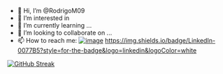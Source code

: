 - 👋 Hi, I’m @RodrigoM09
- 👀 I’m interested in 
- 🌱 I’m currently learning ...
- 💞️ I’m looking to collaborate on ...
- 📫 How to reach me:
<a href="mailto:rodrigo.nmn.marquez@gmail.com">![image](https://img.shields.io/badge/Gmail-D14836?style=for-the-badge&logo=gmail&logoColor=white)</a> <a href="www.linkedin.com/in/rodrigo-marquez-12b797159"> https://img.shields.io/badge/LinkedIn-0077B5?style=for-the-badge&logo=linkedin&logoColor=white</a>
<!---
RodrigoM09/RodrigoM09 is a ✨ special ✨ repository because its `README.md` (this file) appears on your GitHub profile.
You can click the Preview link to take a look at your changes.
--->

[![GitHub Streak](https://streak-stats.demolab.com/?user=RodrigoM09&theme=dark)](https://git.io/streak-stats)
